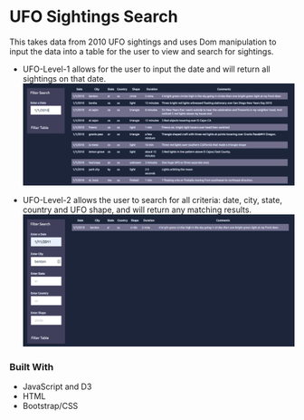 
# UFO Sightings Search
This takes data from 2010 UFO sightings and uses Dom manipulation to input the data into a table for the user to view and search for sightings. 

* UFO-Level-1 allows for the user to input the date and will return all sightings on that date.
![Level1 Search](/Images/Level1Search.png)  

* UFO-Level-2 allows the user to search for all criteria: date, city, state, country and UFO shape, and will return any matching results.
![Level2 Search](/Images/Level2Search.png)

### Built With
* JavaScript and D3
* HTML
* Bootstrap/CSS

